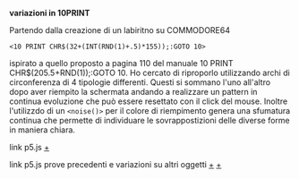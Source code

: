 **variazioni in 10PRINT**

Partendo dalla creazione di un labiritno su COMMODORE64  

`<10 PRINT CHR$(32+(INT(RND(1)+.5)*155));:GOTO 10>` 

ispirato a quello proposto a pagina 110 del manuale 10 PRINT CHR$(205.5+RND(1));:GOTO 10. Ho cercato di riproporlo utilizzando archi di circonferenza di 4 tipologie differenti.
Questi si sommano l'uno all'altro dopo aver riempito la schermata andando a realizzare un pattern in continua evoluzione che può essere resettato con il click del mouse.
Inoltre l'utilizzdo di un `<noise()>` per il colore di riempimento genera una sfumatura continua che permette di individuare le sovrappostizioni delle diverse forme in maniera chiara.

link p5.js [+](https://editor.p5js.org/peterbaru/sketches/_5QzyB7Uv)

link p5.js prove precedenti e variazioni su altri oggetti [+](https://editor.p5js.org/peterbaru/sketches/NevPD-pZu) [+](https://editor.p5js.org/peterbaru/sketches/v0DC1j59w)

